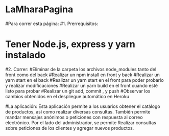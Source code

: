 # LaMharaPagina

#Para correr esta página:
#1. Prerrequisitos:
# Tener Node.js, express y yarn instalado
#2. Correr: 
#Eliminar de la carpeta los archivos node_modules tanto del front como del back
#Realizar un npm install en front y back
#Realizar un yarn start en el back
#Realizar un yarn start en el front para poder probarlo y realizar modificaciones
#Realizar un yarn build en el front cuando esté listo para probar
#Realizar un git add, commit , y push
#Observar los cambios obtenidos en el despliegue automático en Heroku

#La aplicación: 
Esta aplicación permite a los usuarios obtener el catálogo de productos, así como realizar diversas consultas. También permite mandar mensajes anónimos o peticiones con respuesta al correo electrónico. Por el lado del administrador, se permite Realizar consultas sobre peticiones de los clientes y agregar nuevos productos. 

